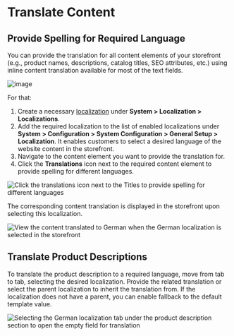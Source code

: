 <a id="content-translation"></a>

<a id="sys-config-sysconfig-general-setup-language-settings"></a>

# Translate Content

## Provide Spelling for Required Language

<!-- begin_content_translation -->

You can provide the translation for all content elements of your storefront (e.g., product names, descriptions, catalog titles, SEO attributes, etc.) using inline content translation available for most of the text fields.

![image](user/img/concept-guides/localization/content-translation-example.png)

For that:

1. Create a necessary [localization](../../back-office/system/localization/localizations/index.md#localization-localizations) under **System > Localization > Localizations**.
2. Add the required localization to the list of enabled localizations under **System > Configuration > System Configuration > General Setup > Localization**. It enables customers to select a desired language of the website content in the storefront.
3. Navigate to the content element you want to provide the translation for.
4. Click the <i class="fas fa-language" aria-hidden="true"></i> **Translations** icon next to the required content element to provide spelling for different languages.

![Click the translations icon next to the Titles to provide spelling for different languages](user/img/concept-guides/localization/content_translation.png)

The corresponding content translation is displayed in the storefront upon selecting this localization.

![View the content translated to German when the German localization is selected in the storefront](user/img/concept-guides/localization/translation_frontstore.png)
<!-- finish_content_translation -->

## Translate Product Descriptions

To translate the product description to a required language, move from tab to tab, selecting the desired localization. Provide the related translation or select the parent localization to inherit the translation from. If the localization does not have a parent, you can enable fallback to the default template value.

![Selecting the German localization tab under the product description section to open the empty field for translation](user/img/concept-guides/localization/translate_product_description.png)
<!-- fa-bars = fa-navicon -->
<!-- Ic Tiles is used as Set As Default in saved views, and as tiles in display layout options -->
<!-- IcPencil refers to Rename in Commerce and Inline Editing in CRM -->
<!-- Check mark in the square. -->
<!-- SortDesc is also used as drop-down arrow -->
